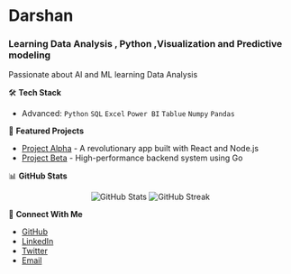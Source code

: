 

# Darshan
### Learning Data Analysis , Python ,Visualization and Predictive modeling

Passionate about AI and ML learning Data Analysis

🛠️ **Tech Stack**
- Advanced: `Python` `SQL` `Excel` `Power BI` `Tablue` `Numpy` `Pandas`

🔭 **Featured Projects**
- [Project Alpha](https://github.com/johndoe/project-alpha) - A revolutionary app built with React and Node.js
- [Project Beta](https://github.com/johndoe/project-beta) - High-performance backend system using Go

📊 **GitHub Stats**
<p align="center">
  <img src="https://github-readme-stats.vercel.app/api?username=https://github.com/Darshan-7899/Darshan.git&show_icons=true&theme=dark" alt="GitHub Stats" />
  <img src="https://github-readme-streak-stats.herokuapp.com/?user=https://github.com/Darshan-7899/Darshan.git&theme=dark" alt="GitHub Streak" />
</p>

🤝 **Connect With Me**
- [GitHub](https://github.com/https://github.com/Darshan-7899/Darshan.git)
- [LinkedIn](linkedin.com/in/darshan7899)
- [Twitter](https://twitter.com/johndoe)
- [Email](mailto:darshh7899@gmail)

